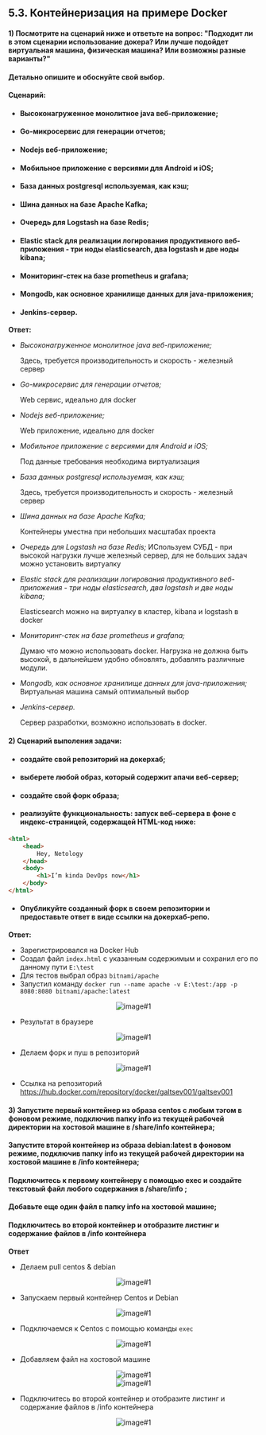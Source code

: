 ## 5.3. Контейнеризация на примере Docker

#### 1) Посмотрите на сценарий ниже и ответьте на вопрос: "Подходит ли в этом сценарии использование докера? Или лучше подойдет виртуальная машина, физическая машина? Или возможны разные варианты?"

#### Детально опишите и обоснуйте свой выбор.

#### Сценарий:

+ #### Высоконагруженное монолитное java веб-приложение;
+ #### Go-микросервис для генерации отчетов;
+ #### Nodejs веб-приложение;
+ #### Мобильное приложение c версиями для Android и iOS;
+ #### База данных postgresql используемая, как кэш;
+ #### Шина данных на базе Apache Kafka;
+ #### Очередь для Logstash на базе Redis;
+ #### Elastic stack для реализации логирования продуктивного веб-приложения - три ноды elasticsearch, два logstash и две ноды kibana;
+ #### Мониторинг-стек на базе prometheus и grafana;
+ #### Mongodb, как основное хранилище данных для java-приложения;
+ #### Jenkins-сервер.

**Ответ:**

* *Высоконагруженное монолитное java веб-приложение;*
  
    Здесь, требуется производительность и скорость - железный сервер


* *Go-микросервис для генерации отчетов;*

  Web сервис, идеально для docker


* *Nodejs веб-приложение;*

    Web приложение, идеально для docker


* *Мобильное приложение c версиями для Android и iOS;*

  Под данные требования необходима виртуализация

  
* *База данных postgresql используемая, как кэш;*

  Здесь, требуется производительность и скорость - железный сервер

  
* *Шина данных на базе Apache Kafka;*

    Контейнеры уместна при небольших масштабах проекта
  

* *Очередь для Logstash на базе Redis;*
  ИСпользуем СУБД - при высокой нагрузки лучше железный сервер, для не больших задач можно установить виртуалку


* *Elastic stack для реализации логирования продуктивного веб-приложения - три ноды elasticsearch, два logstash и две ноды kibana;*

  Elasticsearсh можно на виртуалку в кластер, kibana и logstash в docker


* *Мониторинг-стек на базе prometheus и grafana;*

    Думаю что можно использовать docker. Нагрузка не должна быть высокой, в дальнейшем удобно обновлять, добавлять различные модули.
 
 
* *Mongodb, как основное хранилище данных для java-приложения;*
  Виртуальная машина самый оптимальный выбор


* *Jenkins-сервер.*

  Сервер разработки, возможно использовать в docker.

#### 2) Сценарий выполения задачи:

+ #### создайте свой репозиторий на докерхаб;
+ #### выберете любой образ, который содержит апачи веб-сервер;
+ #### создайте свой форк образа;
+ #### реализуйте функциональность: запуск веб-сервера в фоне с индекс-страницей, содержащей HTML-код ниже:
```html
<html>
    <head>
        Hey, Netology
    </head>
    <body>
        <h1>I’m kinda DevOps now</h1>
    </body>
</html>
```
+ #### Опубликуйте созданный форк в своем репозитории и предоставьте ответ в виде ссылки на докерхаб-репо.

**Ответ:**

+ Зарегистрировался на Docker Hub
+ Создал файл `index.html` с указанным содержимым и сохранил его по данному пути `E:\test`
+ Для тестов выбрал образ `bitnami/apache`
+ Запустил команду `docker run --name apache -v E:\test:/app -p 8080:8080 bitnami/apache:latest`

<span style="display:block;text-align:center">![image#1 ](./img/1.png)</span>

+ Результат в браузере

<span style="display:block;text-align:center">![image#1 ](./img/2.png)</span>

+ Делаем форк и пуш в репозиторий

<span style="display:block;text-align:center">![image#1 ](./img/3.png)</span>

+ Ссылка на репозиторий https://hub.docker.com/repository/docker/galtsev001/galtsev001

#### 3) Запустите первый контейнер из образа centos c любым тэгом в фоновом режиме, подключив папку info из текущей рабочей директории на хостовой машине в /share/info контейнера;
#### Запустите второй контейнер из образа debian:latest в фоновом режиме, подключив папку info из текущей рабочей директории на хостовой машине в /info контейнера;
#### Подключитесь к первому контейнеру с помощью exec и создайте текстовый файл любого содержания в /share/info ;
#### Добавьте еще один файл в папку info на хостовой машине;
#### Подключитесь во второй контейнер и отобразите листинг и содержание файлов в /info контейнера

**Ответ**

+ Делаем pull centos & debian

<span style="display:block;text-align:center">![image#1 ](./img/4.png)</span>

+ Запускаем первый контейнер Centos и Debian

<span style="display:block;text-align:center">![image#1 ](./img/5.png)</span>

+ Подключаемся к Centos с помощью команды `exec`

<span style="display:block;text-align:center">![image#1 ](./img/6.png)</span>

+ Добавляем файл на хостовой машине 

<span style="display:block;text-align:center">![image#1 ](./img/7.png)</span>
<span style="display:block;text-align:center">![image#1 ](./img/8.png)</span>

+ Подключитесь во второй контейнер и отобразите листинг и содержание файлов в /info контейнера

<span style="display:block;text-align:center">![image#1 ](./img/9.png)</span>
